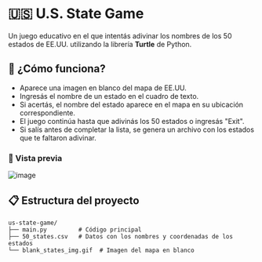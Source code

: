 # 🇺🇸 U.S. State Game

Un juego educativo en el que intentás adivinar los nombres de los 50 estados de EE.UU. utilizando la librería **Turtle** de Python.

## 🚀 ¿Cómo funciona?

- Aparece una imagen en blanco del mapa de EE.UU.
- Ingresás el nombre de un estado en el cuadro de texto.
- Si acertás, el nombre del estado aparece en el mapa en su ubicación correspondiente.
- El juego continúa hasta que adivinás los 50 estados o ingresás "Exit".
- Si salís antes de completar la lista, se genera un archivo con los estados que te faltaron adivinar.

### 📸 Vista previa

![image](https://github.com/user-attachments/assets/bd0ef2d4-6ff8-462b-bd71-c41ecaa0c149)


## 📋 Estructura del proyecto

```
us-state-game/
├── main.py         # Código principal
├── 50_states.csv   # Datos con los nombres y coordenadas de los estados
└── blank_states_img.gif  # Imagen del mapa en blanco
```
